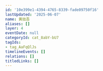 ```yaml
---
id: '10e399e1-4394-4765-8339-fade09750f16'
lastUpdated: '2025-06-07'
name: 黄拙吾
aliases: []
layer: 4
eventDate: null
categoryId: cat_8abY-bU7
tagIds:
- tag_AaFqQlJs
timelineEvents: []
relations: []
titledLinks: []
---
```


